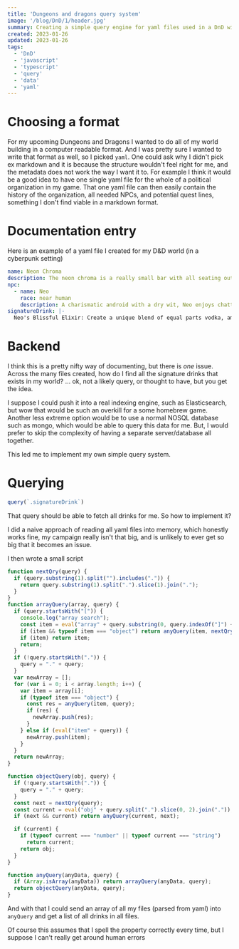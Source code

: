 ```yaml
---
title: 'Dungeons and dragons query system'
image: '/blog/DnD/1/header.jpg'
summary: Creating a simple query engine for yaml files used in a DnD wiki
created: 2023-01-26
updated: 2023-01-26
tags:
  - 'DnD'
  - 'javascript'
  - 'typescript'
  - 'query'
  - 'data'
  - 'yaml'
---
```


# Choosing a format
For my upcoming Dungeons and Dragons I wanted to do all of my world building in a computer readable format.
And I was pretty sure I wanted to write that format as well, so I picked `yaml`.
One could ask why I didn't pick ex markdown and it is because the structure wouldn't feel right for me, and the metadata does not work the way I want it to.
For example I think it would be a good idea to have one single yaml file for the whole of a political organization in my game. 
That one yaml file can then easily contain the history of the organization, all needed NPCs, and potential quest lines, something I don't find viable in a markdown format.

# Documentation entry
Here is an example of a yaml file I created for my D&D world (in a cyberpunk setting)
```yaml
name: Neon Chroma
description: The neon chroma is a really small bar with all seating out on the road. It is dimly lit with neon signs
npc:
  - name: Neo
    race: near human
    description: A charismatic android with a dry wit, Neo enjoys chatting with patrons about the latest tech advancements.
signatureDrink: |-
  Neo's Blissful Elixir: Create a unique blend of equal parts vodka, amaretto, and blueberry flavored syrup. Pour into an ice-filled shaker and shake vigorously. Serve in a martini glass with a lime wedge garnish.
```

# Backend
I think this is a pretty nifty way of documenting, but there is *one* issue.
Across the many files created, how do I find all the signature drinks that exists in my world?
... ok, not a likely query, or thought to have, but you get the idea.

I suppose I could push it into a real indexing engine, such as Elasticsearch, but wow that would be such an overkill for a some homebrew game.
Another less extreme option would be to use a normal NOSQL database such as mongo, which would be able to query this data for me. 
But, I would prefer to skip the complexity of having a separate server/database all together.

This led me to implement my own simple query system.

# Querying
```js
query(`.signatureDrink`)
```

That query should be able to fetch all drinks for me.
So how to implement it?

I did a naive approach of reading all yaml files into memory, which honestly works fine, my campaign really isn't that big, and is unlikely to ever get so big that it becomes an issue.

I then wrote a small script
```typescript
function nextQry(query) {
  if (query.substring(1).split("").includes(".")) {
    return query.substring(1).split(".").slice(1).join(".");
  }
}
function arrayQuery(array, query) {
  if (query.startsWith("[")) {
    console.log("array search");
    const item = eval("array" + query.substring(0, query.indexOf("]") + 1));
    if (item && typeof item === "object") return anyQuery(item, nextQry(query));
    if (item) return item;
    return;
  }
  if (!query.startsWith(".")) {
    query = "." + query;
  }
  var newArray = [];
  for (var i = 0; i < array.length; i++) {
    var item = array[i];
    if (typeof item === "object") {
      const res = anyQuery(item, query);
      if (res) {
        newArray.push(res);
      }
    } else if (eval("item" + query)) {
      newArray.push(item);
    }
  }
  return newArray;
}

function objectQuery(obj, query) {
  if (!query.startsWith(".")) {
    query = "." + query;
  }
  const next = nextQry(query);
  const current = eval("obj" + query.split(".").slice(0, 2).join("."));
  if (next && current) return anyQuery(current, next);

  if (current) {
    if (typeof current === "number" || typeof current === "string")
      return current;
    return obj;
  }
}

function anyQuery(anyData, query) {
  if (Array.isArray(anyData)) return arrayQuery(anyData, query);
  return objectQuery(anyData, query);
}
```

And with that I could send an array of all my files (parsed from yaml) into `anyQuery` and get a list of all drinks in all files.

Of course this assumes that I spell the property correctly every time, but I suppose I can't really get around human errors